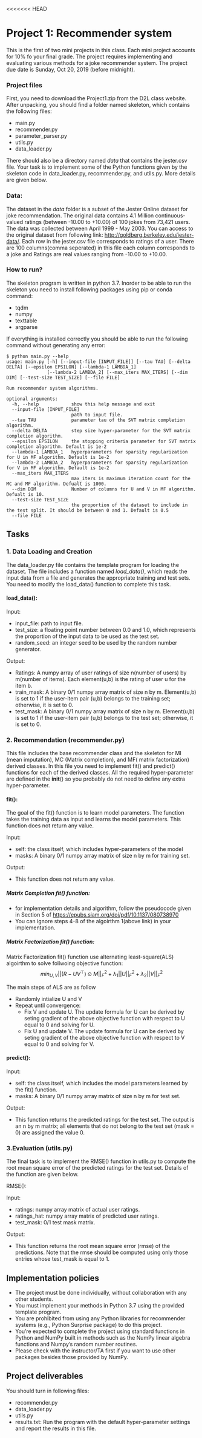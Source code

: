 <<<<<<< HEAD
# Project 1: Recommender system 

This is the first of two mini projects in this class. Each mini project accounts for 10% fo your final grade. The project requires implementing and evaluating various methods for a joke recommender system. The project due date is Sunday, Oct 20, 2019 (before midnight).

### Project files
First, you need to download the Project1.zip from the D2L class website. After unpacking, you should find a folder named skeleton, which contains the following files:
* main.py
* recommender.py
* parameter_parser.py
* utils.py
* data_loader.py

There should also be a directory named *data* that contains the  jester.csv file. Your task is to implement some of the Python functions given by the skeleton code in data_loader.py, recommender.py, and utils.py. More details are given below. 

### Data:
The dataset in the *data* folder is a subset of the Jester Online dataset for joke recommendation. The original data contains 4.1 Million continuous-valued ratings (between -10.00 to +10.00) of 100 jokes from 73,421 users. The data was collected between April 1999 - May 2003. You can access to the original dataset from following link: http://goldberg.berkeley.edu/jester-data/. 
 Each row in the jester.csv file corresponds to ratings of a user. There are 100 columns(comma seperated) in this file each column corresponds to a joke and Ratings are real values ranging from -10.00 to +10.00.

### How to run?
The skeleton program is written in python 3.7. Inorder to be able to run the skeleton you need to install following packages using pip or conda command:
- tqdm
- numpy 
- texttable
- argparse

If everything is installed correctly you should be able to run the following command without generating any error:
```shell-script
$ python main.py --help
usage: main.py [-h] [--input-file [INPUT_FILE]] [--tau TAU] [--delta DELTA] [--epsilon EPSILON] [--lambda-1 LAMBDA_1]
               [--lambda-2 LAMBDA_2] [--max_iters MAX_ITERS] [--dim DIM] [--test-size TEST_SIZE] [--file FILE]

Run recommender system algorithms.

optional arguments:
  -h, --help            show this help message and exit
  --input-file [INPUT_FILE]
                        path to input file.
  --tau TAU             parameter tau of the SVT matrix completion algorithm.
  --delta DELTA         step size hyper-parameter for the SVT matrix completion algorithm.
  --epsilon EPSILON     the stopping criteria parameter for SVT matrix completion algorithm. Default is 1e-2
  --lambda-1 LAMBDA_1   hyperparameters for sparsity regularization for U in MF algorithm. Default is 1e-2
  --lambda-2 LAMBDA_2   hyperparameters for sparsity regularization for V in MF algorithm. Default is 1e-2
  --max_iters MAX_ITERS
                        max_iters is maximum iteration count for the MC and MF algorithm. Defualt is 1000.
  --dim DIM             Number of columns for U and V in MF algorithm. Defualt is 10.
  --test-size TEST_SIZE
                        the proportion of the dataset to include in the test split. It should be between 0 and 1. Default is 0.5
  --file FILE
```

## Tasks
### 1. Data Loading and Creation

The data_loader.py file contains the template program for loading the dataset. The file includes a function named *load_data()*, which reads the input data from a file and generates the appropriate training and test sets. You need to modify the load_data() function to complete this task.


#### load_data():
Input:
- input_file: path to input file.
- test_size: a floating point number between 0.0 and 1.0, which represents the proportion of the input data to be used as the test set.
- random_seed:  an integer seed to be used by the random number generator. 

Output:
- Ratings: A numpy array of user ratings of size n(number of users) by m(number of items). Each element(u,b) is the rating of user u for the item b. 
- train_mask:  A binary 0/1 numpy array matrix of size n by m. Element(u,b) is set to 1 if the user-item pair (u,b) belongs to the training set; otherwise, it is set to 0.
- test_mask: A binary 0/1 numpy array matrix of size n by m. Element(u,b) is set to 1 if the user-item pair (u,b) belongs to the test set; otherwise, it is set to 0.

### 2. Recommendation (recommender.py)

This file includes the base recommender class and the skeleton for MI (mean imputation), MC (Matrix completion), and MF( matrix factorization) derived classes. In this file you need to implement fit() and predict() functions for each of the derived classes. All the required  hyper-parameter are defined in the __init__() so you probably do not need to define
any extra hyper-parameter. 

#### fit():
The goal of the fit() function is to learn model parameters. The function takes the training data as input and learns the model parameters. This function does not return any value.

Input:
* self: the class itself, which includes hyper-parameters of the model
* masks: A binary 0/1 numpy array matrix of size n by m for training set.

Output:
* This function does not return any value. 

##### Matrix Completion fit() function:
* for implementation details and algorithm, follow the pseudocode given in Section 5 of
https://epubs.siam.org/doi/pdf/10.1137/080738970
* You can ignore steps 4-8 of the algoirthm 1(above link) in your implementation. 

##### Matrix Factorization fit() function:

Matrix Factorization fit() function use alternating least-square(ALS) algoirthm to solve follwoing objective function:
 $$min_{U,V} ||(R - UV^{\top})\odot M||^2_F + \lambda_1||U||^2_F + \lambda_2 ||V||^2_F $$

The main steps of ALS are as follow 

- Randomly intialize U and V
- Repeat until convergence:
    - Fix V and update U. The update formula for U can be derived by seting gradient of the above objective function with respect to U equal to 0 and solving for U.
    - Fix U and update V. The update formula for U can be derived by seting gradient of the above objective function with respect to V equal to 0 and solving for V.


#### predict():
Input:
* self: the class itself, which includes the model parameters learned by the fit() function.
* masks: A binary 0/1 numpy array matrix of size n by m for test set.

Output:
* This function returns the predicted ratings for the test set. The output is an n by m matrix; all elements that do not belong to the test set (mask = 0) are assigned the value 0. 



### 3.Evaluation (utils.py)

The final task is to implement the RMSE() function in utils.py to compute the root mean square error of the predicted ratings for the test set. Details of the function are given below.

RMSE():

Input:
- ratings:  numpy array matrix of actual user ratings.
- ratings_hat: numpy array matrix of predicted user ratings.
- test_mask:  0/1 test mask matrix. 

Output:
- This function returns the root mean square error (rmse) of the predictions. Note that the rmse should be computed using only those entries whose test_mask is equal to 1.


## Implementation policies

* The project must be done individually, without collaboration with any other students.
* You must implement your methods in Python 3.7 using the provided template program.
* You are prohibited from using any Python libraries for recommender systems (e.g., Python Surprise package) to do this project. 
* You’re expected to complete the project using standard functions in Python and NumPy built in methods such as the NumPy linear algebra functions and Numpy’s random number routines. 
* Please check with the instructor/TA first if you want to use other packages besides those provided by NumPy. 

## Project deliverables
You should turn in following files:
* recommender.py
* data_loader.py
* utils.py
* results.txt: Run the program with the default hyper-parameter settings and report the  results in this file.


